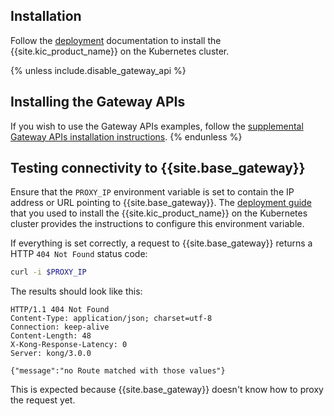
## Installation

Follow the [deployment](/kubernetes-ingress-controller/{{page.kong_version}}/deployment/overview/) documentation to install the {{site.kic_product_name}} on the Kubernetes cluster.

{% unless include.disable_gateway_api %}
## Installing the Gateway APIs

If you wish to use the Gateway APIs examples, follow the [supplemental
Gateway APIs installation instructions](/kubernetes-ingress-controller/{{page.kong_version}}/deployment/install-gateway-apis).
{% endunless %}

## Testing connectivity to {{site.base_gateway}}

Ensure that the `PROXY_IP` environment variable is
set to contain the IP address or URL pointing to {{site.base_gateway}}.
The [deployment guide](/kubernetes-ingress-controller/{{page.kong_version}}/deployment/overview) that you used to install the {{site.kic_product_name}} on the Kubernetes cluster provides the instructions to configure this environment variable.

If everything is set correctly, a request to {{site.base_gateway}} returns
a HTTP `404 Not Found` status code:

```bash
curl -i $PROXY_IP
```
The results should look like this:
```text
HTTP/1.1 404 Not Found
Content-Type: application/json; charset=utf-8
Connection: keep-alive
Content-Length: 48
X-Kong-Response-Latency: 0
Server: kong/3.0.0

{"message":"no Route matched with those values"}
```

This is expected because {{site.base_gateway}} doesn't know how to proxy the request yet.


